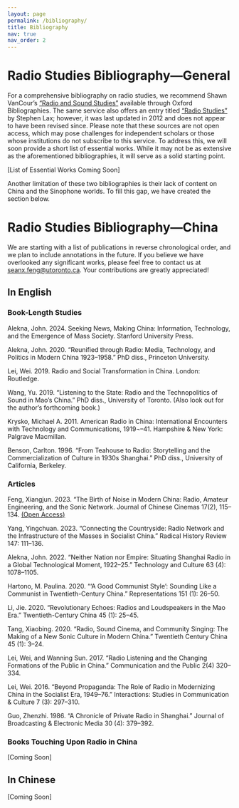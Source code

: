 ```yaml
---
layout: page
permalink: /bibliography/
title: Bibliography
nav: true
nav_order: 2
---
```


# Radio Studies Bibliography—General
For a comprehensive bibliography on radio studies, we recommend Shawn VanCour’s [“Radio and Sound Studies”](https://www-oxfordbibliographies-com.myaccess.library.utoronto.ca/display/document/obo-9780199791286/obo-9780199791286-0312.xml?rskey=08nL8B&result=1&q=radio#firstMatch) available through Oxford Bibliographies. The same service also offers an entry titled [“Radio Studies”](https://www-oxfordbibliographies-com.myaccess.library.utoronto.ca/display/document/obo-9780199756841/obo-9780199756841-0094.xml?rskey=08nL8B&result=2&q=radio#firstMatch) by Stephen Lax; however, it was last updated in 2012 and does not appear to have been revised since.
Please note that these sources are not open access, which may pose challenges for independent scholars or those whose institutions do not subscribe to this service. To address this, we will soon provide a short list of essential works. While it may not be as extensive as the aforementioned bibliographies, it will serve as a solid starting point.  

[List of Essential Works Coming Soon]  

Another limitation of these two bibliographies is their lack of content on China and the Sinophone worlds. To fill this gap, we have created the section below.

# Radio Studies Bibliography—China
We are starting with a list of publications in reverse chronological order, and we plan to include annotations in the future. If you believe we have overlooked any significant works, please feel free to contact us at seanx.feng@utoronto.ca. Your contributions are greatly appreciated!
## In English

### Book-Length Studies

Alekna, John. 2024. Seeking News, Making China: Information, Technology, and the Emergence of Mass Society. Stanford University Press.

Alekna, John. 2020. “Reunified through Radio: Media, Technology, and Politics in Modern China 1923–1958.” PhD diss., Princeton University.

Lei, Wei. 2019. Radio and Social Transformation in China. London: Routledge.

Wang, Yu. 2019. “Listening to the State: Radio and the Technopolitics of Sound in Mao’s China.” PhD diss., University of Toronto. (Also look out for the author’s forthcoming book.)

Krysko, Michael A. 2011. American Radio in China: International Encounters with Technology and Communications, 1919¬–41. Hampshire & New York: Palgrave Macmillan.

Benson, Carlton. 1996. “From Teahouse to Radio: Storytelling and the Commercialization of Culture in 1930s Shanghai.” PhD diss., University of California, Berkeley.


### Articles

Feng, Xiangjun. 2023. “The Birth of Noise in Modern China: Radio, Amateur Engineering, and the Sonic Network. Journal of Chinese Cinemas 17(2), 115–134. [(Open Access)](https://www.tandfonline.com/doi/full/10.1080/17508061.2023.2280435)

Yang, Yingchuan. 2023. “Connecting the Countryside: Radio Network and the Infrastructure of the Masses in Socialist China.” Radical History Review 147: 111–136.

Alekna, John. 2022. “Neither Nation nor Empire: Situating Shanghai Radio in a Global Technological Moment, 1922–25.” Technology and Culture 63 (4): 1078–1105.

Hartono, M. Paulina. 2020. “‘A Good Communist Style’: Sounding Like a Communist
in Twentieth-Century China.” Representations 151 (1): 26–50. 

Li, Jie. 2020. “Revolutionary Echoes: Radios and Loudspeakers in the Mao Era.” Twentieth-Century China 45 (1): 25–45.

Tang, Xiaobing. 2020. “Radio, Sound Cinema, and Community Singing: The Making of a New Sonic Culture in Modern China.” Twentieth Century China 45 (1): 3–24.

Lei, Wei, and Wanning Sun. 2017. “Radio Listening and the Changing Formations of the Public in China.” Communication and the Public 2(4) 320–334.

Lei, Wei. 2016. “Beyond Propaganda: The Role of Radio in Modernizing China in the Socialist Era, 1949–76.” Interactions: Studies in Communication & Culture 7 (3): 297–310.

Guo, Zhenzhi. 1986. “A Chronicle of Private Radio in Shanghai.” Journal of Broadcasting & Electronic Media 30 (4): 379–392.


### Books Touching Upon Radio in China

[Coming Soon]



## In Chinese

[Coming Soon]
